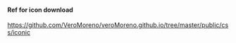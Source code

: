 #### Ref for icon download
https://github.com/VeroMoreno/veroMoreno.github.io/tree/master/public/css/iconic
